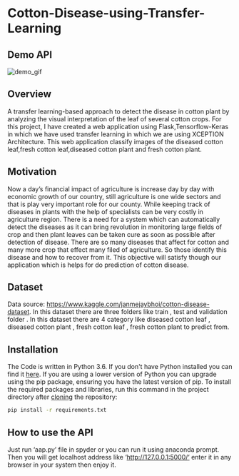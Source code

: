# Cotton-Disease-using-Transfer-Learning

## Demo API
![demo_gif](https://user-images.githubusercontent.com/66901829/157964879-ac14c862-71ca-4299-b551-14ecac86f3b2.gif)


## Overview
A transfer learning-based approach to detect the disease in cotton plant by analyzing the visual interpretation of the leaf of several cotton crops. For this project, I have  created a web application using Flask,Tensorflow-Keras in which we have used transfer learning in which we are using XCEPTION Architecture. This web application classify images of the diseased cotton leaf,fresh cotton leaf,diseased cotton plant and fresh cotton plant.

## Motivation
Now a day’s financial impact of agriculture is increase day by day with economic growth of our country, still agriculture is one wide sectors and that is play very important role for our county. While keeping track of diseases in plants with the help of specialists can be very costly in agriculture region. There is a need for a system which can automatically detect the diseases as it can bring revolution in monitoring large fields of crop and then plant leaves can be taken cure as soon as possible after detection of disease. There are so many diseases that affect for cotton and many more crop that effect many filed of agriculture. So those identify this disease and how to recover from it. This objective will satisfy though our application which is helps for do prediction of cotton disease.

## Dataset
Data source: https://www.kaggle.com/janmejaybhoi/cotton-disease-dataset. 
In this dataset there are three folders like train , test and validation folder . In this dataset there are 4 category like diseased cotton leaf , diseased cotton plant , fresh cotton leaf , fresh cotton plant to predict from.

## Installation
The Code is written in Python 3.6. If you don't have Python installed you can find it [here](https://www.python.org/downloads/). If you are using a lower version of Python you can upgrade using the pip package, ensuring you have the latest version of pip. To install the required packages and libraries, run this command in the project directory after [cloning](https://www.howtogeek.com/451360/how-to-clone-a-github-repository/) the repository:
```bash
pip install -r requirements.txt
```
## How to use the API
Just run ‘aap.py’ file in spyder or you can run it using anaconda prompt. Then you will get localhost address like ‘http://127.0.0.1:5000/‘ enter it in any browser in your system then enjoy it.
